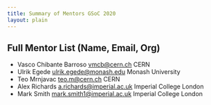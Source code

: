 ```yaml
---
title: Summary of Mentors GSoC 2020
layout: plain
---
```


## Full Mentor List (Name, Email, Org)

* Vasco Chibante Barroso [vmcb@cern.ch](mailto:vmcb@cern.ch) CERN
* Ulrik Egede [ulrik.egede@monash.edu](mailto:ulrik.egede@monash.edu) Monash University
* Teo Mrnjavac [teo.m@cern.ch](mailto:teo.m@cern.ch) CERN
* Alex Richards [a.richards@imperial.ac.uk](mailto:a.richards@imperial.ac.uk) Imperial College London
* Mark Smith [mark.smith1@imperial.ac.uk](mailto:mark.smith1@imperial.ac.uk) Imperial College London
